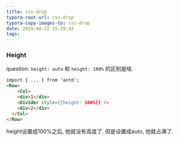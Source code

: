 ```yaml
---
title: css-drop
typora-root-url: css-drop
typora-copy-images-to: css-drop
date: 2019-08-22 15:29:43
tags:
---
```


### Height 

question: `height: auto` 和 `height: 100%` 的区别是啥.

```html
import { ... } from 'antd';
<Row>
	<Col>
    <div>1</div>
    <Divider style={{height: 100%}} />
    <div>2</div>
  </Col>
</Row>
```

height设置成100%之后, 他就没有高度了. 但是设置成auto, 他就占满了.

